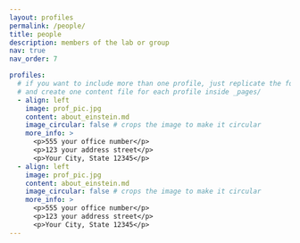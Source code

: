 ```yaml
---
layout: profiles
permalink: /people/
title: people
description: members of the lab or group
nav: true
nav_order: 7

profiles:
  # if you want to include more than one profile, just replicate the following block
  # and create one content file for each profile inside _pages/
  - align: left
    image: prof_pic.jpg
    content: about_einstein.md
    image_circular: false # crops the image to make it circular
    more_info: >
      <p>555 your office number</p>
      <p>123 your address street</p>
      <p>Your City, State 12345</p>
  - align: left
    image: prof_pic.jpg
    content: about_einstein.md
    image_circular: false # crops the image to make it circular
    more_info: >
      <p>555 your office number</p>
      <p>123 your address street</p>
      <p>Your City, State 12345</p>
---
```

